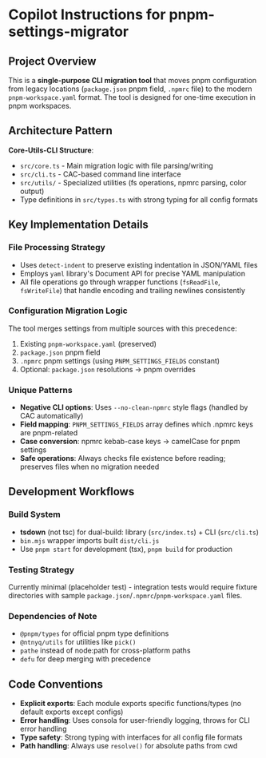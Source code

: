 # Copilot Instructions for pnpm-settings-migrator

## Project Overview

This is a **single-purpose CLI migration tool** that moves pnpm configuration from legacy locations (`package.json` pnpm field, `.npmrc` file) to the modern `pnpm-workspace.yaml` format. The tool is designed for one-time execution in pnpm workspaces.

## Architecture Pattern

**Core-Utils-CLI Structure**:

- `src/core.ts` - Main migration logic with file parsing/writing
- `src/cli.ts` - CAC-based command line interface
- `src/utils/` - Specialized utilities (fs operations, npmrc parsing, color output)
- Type definitions in `src/types.ts` with strong typing for all config formats

## Key Implementation Details

### File Processing Strategy

- Uses `detect-indent` to preserve existing indentation in JSON/YAML files
- Employs `yaml` library's Document API for precise YAML manipulation
- All file operations go through wrapper functions (`fsReadFile`, `fsWriteFile`) that handle encoding and trailing newlines consistently

### Configuration Migration Logic

The tool merges settings from multiple sources with this precedence:

1. Existing `pnpm-workspace.yaml` (preserved)
2. `package.json` pnpm field
3. `.npmrc` pnpm settings (using `PNPM_SETTINGS_FIELDS` constant)
4. Optional: `package.json` resolutions → pnpm overrides

### Unique Patterns

- **Negative CLI options**: Uses `--no-clean-npmrc` style flags (handled by CAC automatically)
- **Field mapping**: `PNPM_SETTINGS_FIELDS` array defines which .npmrc keys are pnpm-related
- **Case conversion**: npmrc kebab-case keys → camelCase for pnpm settings
- **Safe operations**: Always checks file existence before reading; preserves files when no migration needed

## Development Workflows

### Build System

- **tsdown** (not tsc) for dual-build: library (`src/index.ts`) + CLI (`src/cli.ts`)
- `bin.mjs` wrapper imports built `dist/cli.js`
- Use `pnpm start` for development (tsx), `pnpm build` for production

### Testing Strategy

Currently minimal (placeholder test) - integration tests would require fixture directories with sample `package.json`/`.npmrc`/`pnpm-workspace.yaml` files.

### Dependencies of Note

- `@pnpm/types` for official pnpm type definitions
- `@ntnyq/utils` for utilities like `pick()`
- `pathe` instead of node:path for cross-platform paths
- `defu` for deep merging with precedence

## Code Conventions

- **Explicit exports**: Each module exports specific functions/types (no default exports except configs)
- **Error handling**: Uses consola for user-friendly logging, throws for CLI error handling
- **Type safety**: Strong typing with interfaces for all config file formats
- **Path handling**: Always use `resolve()` for absolute paths from cwd
